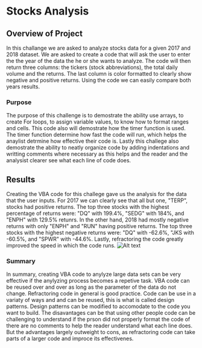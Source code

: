 # Stocks Analysis

## Overview of Project
In this challange we are asked to analyze stocks data for a given 2017 and 2018 dataset. We are asked to create a code that will ask the user to enter the the year of the data the he or she wants to analyze. The code will then return three columns: the tickers (stock abbreviations), the total daily volume and the returns. The last column is color formatted to clearly show negative and positive returns. Using the code we can easily compare both years results.

### Purpose
The purpose of this challenge is to demostrate the ability use arrays, to create For loops, to assign variable values, to know how to format ranges and cells. This code also will demostrate how the timer function is used. The timer function determine how fast the code will run, which helps the anaylist detrmine how effective their code is. Lastly this challege also demostrate the ability to neatly organize code by adding indentations and writting comments where necessary as this helps and the reader and the analysist clearer see what each line of code does. 

## Results
Creating the VBA code for this challege gave us the analysis for the data that the user inputs. For 2017 we can clearly see that all but one, "TERP", stocks had positive returns.  The top three stocks with the highest percentage of returns were: "DQ" with 199.4%, "SEDG" with 184%, and "ENPH" with 129.5% retunrs. In the other hand, 2018 had mostly negative returns with only "ENPH" and "RUN" having positive returns. The top three stocks with the highest negative returns were: "DQ" with -62.6%, "JKS with -60.5%, and "SPWR" with -44.6%. Lastly, refractoring the code greatly improved the speed in which the code runs. 
![Alt text](/relative/path/to/img.jpg?raw=true)

### Summary
In summary, creating VBA code to anylyze large data sets can be very effective if the anylyzing process becomes a repetive task. VBA code can be reused over and over as long as the parameter of the data do not change. Refractoring code in general is good practice. Code can be use in a variaty of ways and and can be reused, this is what is called design patterns. Design patterns can be modified to accomodate to the code you want to build. The disavantages can be that using other people code can be challenging to understand if the prson did not properly format the code of there are no comments to help the reader understand what each line does. But the advantages largely outweight to cons, as refractoring code can take parts of a larger code and improce its effectivenes.
